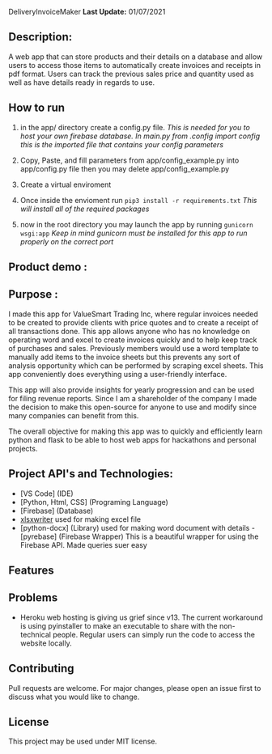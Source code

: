 DeliveryInvoiceMaker
**Last Update:** 01/07/2021

## Description:
A web app that can store products and their details on a database and allow users to access those items to automatically create invoices and receipts in pdf format. Users can track the previous sales price and quantity used as well as have details ready in regards to use. 

## How to run

 1. in the app/ directory create a config.py file. 
  *This is needed for you to host your own firebase database. In main.py from .config import config this is the imported file that contains your config parameters*
  
 2. Copy, Paste, and fill parameters from app/config_example.py into app/config.py file then you may delete app/config_example.py 
 
 3. Create a virtual enviroment
 
 4. Once inside the envioment run
`pip3 install -r requirements.txt`
   *This will install all of the required packages*
 
  5. now in the root directory you may launch the app by running
  `gunicorn wsgi:app`
  *Keep in mind gunicorn must be installed for this app to run properly on the correct port*

## Product demo :


## Purpose :

I made this app for ValueSmart Trading Inc, where regular invoices needed to be created to provide clients with price quotes and to create a receipt of all transactions done.
This app allows anyone who has no knowledge on operating word and excel to create invoices quickly and to help keep track of purchases and sales. Previously members would use a word template to manually add items to the invoice sheets but this prevents any sort of analysis opportunity which can be performed by scraping excel sheets. This app conveniently does everything using a user-friendly interface.

This app will also provide insights for yearly progression and can be used for filing revenue reports. 
Since I am a shareholder of the company I made the decision to make this open-source for anyone to use and modify since many companies can benefit from this. 

The overall objective for making this app was to quickly and efficiently learn python and flask to be able to host web apps for hackathons and personal projects. 


## Project API's and Technologies:
  - [VS Code] (IDE)
  - [Python, Html, CSS] (Programing Language)
  - [Firebase] (Database)
  - [xlsxwriter](Library) used for making excel file
  - [python-docx] (Library) used for making word document with details
  -[pyrebase] (Firebase Wrapper) This is a beautiful wrapper for using the Firebase API. Made queries suer easy
  
## Features

## Problems
  - Heroku web hosting is giving us grief since v13. The current workaround is using pyinstaller to make an executable to share with the non-technical people. Regular users can simply run the code to access the website locally.


 


## Contributing
Pull requests are welcome. For major changes, please open an issue first to discuss what you would like to change.

## License
This project may be used under MIT license.




